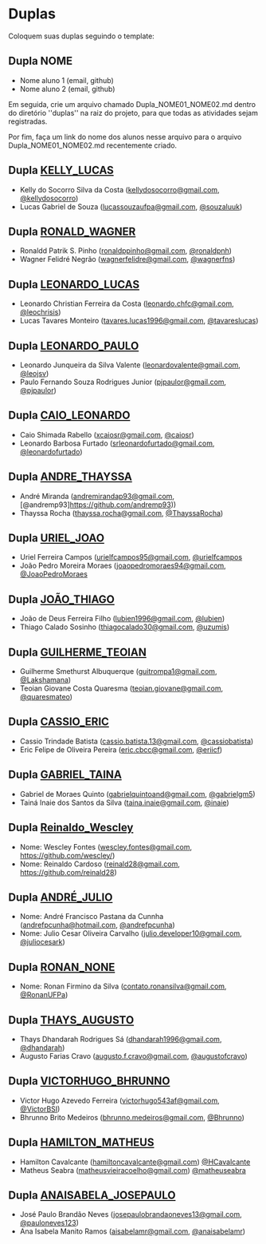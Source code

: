 # Duplas

Coloquem suas duplas seguindo o template:

## Dupla NOME
- Nome aluno 1 (email, github)
- Nome aluno 2 (email, github)

Em seguida, crie um arquivo chamado Dupla_NOME01_NOME02.md dentro do diretório
''duplas'' na raiz do projeto, para que todas as atividades sejam registradas.

Por fim, faça um link do nome dos alunos nesse arquivo para o arquivo
Dupla_NOME01_NOME02.md recentemente criado.

## Dupla [KELLY_LUCAS](duplas/Dupla_KELLY_LUCAS.md)
- Kelly do Socorro Silva da Costa (kellydosocorro@gmail.com, [@kellydosocorro](https://github.com/kellydosocorro))
- Lucas Gabriel de Souza (lucassouzaufpa@gmail.com, [@souzaluuk](https://github.com/souzaluuk))

## Dupla [RONALD_WAGNER](duplas/Dupla_RONALD_WAGNER.md)
- Ronaldd Patrik S. Pinho (ronaldppinho@gmail.com, [@ronaldpnh](https://github.com/ronaldpnh))
- Wagner Felidré Negrão (wagnerfelidre@gmail.com, [@wagnerfns](https://github.com/wagnerfns))

## Dupla [LEONARDO_LUCAS](duplas/Dupla_LEONARDO_LUCAS.md)
- Leonardo Christian Ferreira da Costa (leonardo.chfc@gmail.com, [@leochrisis](https://github.com/leochrisis))
- Lucas Tavares Monteiro (tavares.lucas1996@gmail.com, [@tavareslucas](https://github.com/tavareslucas))

## Dupla [LEONARDO_PAULO](duplas/Dupla_LEONARDO_PAULO.md)
- Leonardo Junqueira da Silva Valente (leonardovalente@gmail.com, [@leojsv](https://github.com/leojsv))
- Paulo Fernando Souza Rodrigues Junior  (pjpaulor@gmail.com, [@pjpaulor](https://github.com/pjpaulor))

## Dupla [CAIO_LEONARDO](duplas/Dupla_CAIO_LEONARDO.md)
- Caio Shimada Rabello (xcaiosr@gmail.com, [@caiosr](https://github.com/CaioSR))
- Leonardo Barbosa Furtado (srleonardofurtado@gmail.com, [@leonardofurtado](https://github.com/LeonardoFurtado))

## Dupla [ANDRE_THAYSSA](duplas/Dupla_ANDRE_THAYSSA.md)
- André Miranda (andremirandap93@gmail.com, [@andremp93]https://github.com/andremp93))
- Thayssa Rocha (thayssa.rocha@gmail.com, [@ThayssaRocha](https://github.com/ThayssaRocha))

## Dupla [URIEL_JOAO](duplas/Dupla_URIELCAMPOS_JOAOPEDROMORAES.md)
- Uriel Ferreira Campos (urielfcampos95@gmail.com, [@urielfcampos](https://github.com/urielfcampos)
- João Pedro Moreira Moraes (joaopedromoraes94@gmail.com, [@JoaoPedroMoraes](https://github.com/JoaoPedroMoraes)

## Dupla [JOÃO_THIAGO](duplas/Dupla_JOÃO_THIAGO.md)
- João de Deus Ferreira Filho (lubien1996@gmail.com, [@lubien](https://github.com/lubien))
- Thiago Calado Sosinho (thiagocalado30@gmail.com, [@uzumis](https://github.com/uzumis))

## Dupla [GUILHERME_TEOIAN](duplas/Dupla_Guilherme_Teoian.md)
- Guilherme Smethurst Albuquerque (guitrompa1@gmail.com, [@Lakshamana](https://github.com/Lakshamana))
- Teoian Giovane Costa Quaresma (teoian.giovane@gmail.com, [@quaresmateo](https://github.com/quaresmateo))

## Dupla [CASSIO_ERIC](duplas/Dupla_CASSIO_ERIC.md)
- Cassio Trindade Batista (cassio.batista.13@gmail.com, [@cassiobatista](https://github.com/cassiobatista))
- Eric Felipe de Oliveira Pereira (eric.cbcc@gmail.com, [@eriicf](https://github.com/eriicf))

## Dupla [GABRIEL_TAINA](duplas/Dupla_GABRIEL_TAINA.md)
- Gabriel de Moraes Quinto (gabrielquintoand@gmail.com, [@gabrielgm5](https://github.com/gabrielgm5))
- Tainá Inaie dos Santos da Silva (taina.inaie@gmail.com, [@inaie](https://github.com/inaie))

## Dupla [Reinaldo_Wescley](duplas/Dupla_1_Reinaldo_Cardoso_2_Wescley_Fontes.md)
- Nome: Wescley Fontes (wescley.fontes@gmail.com, https://github.com/wescley/)
- Nome: Reinaldo Cardoso (reinald28@gmail.com, https://github.com/reinald28)

## Dupla [ANDRÉ_JULIO](duplas/Dupla_André_Julio.md)
 - Nome: André Francisco Pastana da Cunnha (andrefpcunha@hotmail.com, [@andrefpcunha](https://github.com/andrefpcunha))
 - Nome: Julio Cesar Oliveira Carvalho (julio.developer10@gmail.com, [@juliocesark](https://github.com/juliocesark))
 
## Dupla [RONAN_NONE](duplas/Dupla_RONAN_NONE.md)
 - Nome: Ronan Firmino da Silva (contato.ronansilva@gmail.com, [@RonanUFPa](https://github.com/RonanUFPa))

## Dupla [THAYS_AUGUSTO](duplas/Dupla_THAYS_AUGUSTO.md)
- Thays Dhandarah Rodrigues Sá  (dhandarah1996@gmail.com, [@dhandarah](https://github.com/dhandarah))
- Augusto Farias Cravo (augusto.f.cravo@gmail.com, [@augustofcravo](https://github.com/augustofcravo))

## Dupla [VICTORHUGO_BHRUNNO](duplas/Dupla_VICTORHUGO_BHRUNNO)
- Victor Hugo Azevedo Ferreira (victorhugo543af@gmail.com, [@VictorBSI](https://github.com/VictorBSI))
- Bhrunno Brito Medeiros (bhrunno.medeiros@gmail.com, [@Bhrunno](https://github.com/bhrunno))

## Dupla [HAMILTON_MATHEUS](duplas/Dupla_Hamilton_Matheus.md)
- Hamilton Cavalcante (hamiltoncavalcante@gmail.com) [@HCavalcante](https://github.com/HCavalcante)
- Matheus Seabra (matheusvieiracoelho@gmail.com) [@matheuseabra](https://github.com/matheuseabra)

## Dupla [ANAISABELA_JOSEPAULO](duplas/Dupla_ANAISABELA_JOSEPAULO.md)
- José Paulo Brandão Neves (josepaulobrandaoneves13@gmail.com, [@pauloneves123](https://github.com/pauloneves123))
- Ana Isabela Manito Ramos (aisabelamr@gmail.com, [@anaisabelamr](https://github.com/anaisabelamr))